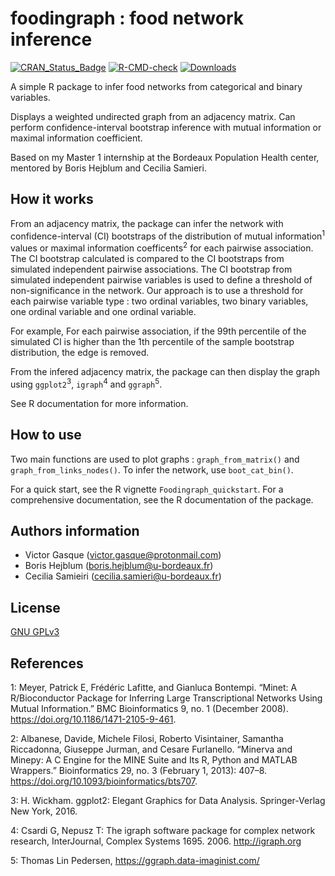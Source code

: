 # foodingraph : food network inference

<!-- badges: start -->
[![CRAN_Status_Badge](http://www.r-pkg.org/badges/version/foodingraph)](https://cran.r-project.org/package=foodingraph)
[![R-CMD-check](https://github.com/borishejblum/foodingraph/workflows/R-CMD-check/badge.svg)](https://github.com/borishejblum/foodingraph/actions)
[![Downloads](https://cranlogs.r-pkg.org/badges/foodingraph?color=blue)](https://www.r-pkg.org/pkg/foodingraph)
<!-- badges: end -->

A simple R package to infer food networks from categorical and binary variables.

Displays a weighted undirected graph from an adjacency matrix.
Can perform confidence-interval bootstrap inference with
mutual information or maximal information coefficient.

Based on my Master 1 internship at the Bordeaux Population Health center,
mentored by Boris Hejblum and Cecilia Samieri.

## How it works

From an adjacency matrix, the package can infer the network with confidence-interval (CI) bootstraps of the distribution of mutual information<sup>1</sup> values or maximal information coefficents<sup>2</sup> for each pairwise association.
The CI bootstrap calculated is compared to the CI bootstraps from simulated independent pairwise associations.
The CI bootstrap from simulated independent pairwise variables is used to define a threshold of non-significance in the network. Our approach is to use a threshold for each pairwise variable type : two ordinal variables, two binary variables, one ordinal variable and one ordinal variable.

For example, For each pairwise association, if the 99th percentile of the simulated CI is higher than the 1th percentile of the sample bootstrap distribution, the edge is removed.

From the infered adjacency matrix, the package can then display the graph using `ggplot2`<sup>3</sup>, `igraph`<sup>4</sup> and `ggraph`<sup>5</sup>.

See R documentation for more information.

## How to use

Two main functions are used to plot graphs : `graph_from_matrix()` and `graph_from_links_nodes()`.
To infer the network, use `boot_cat_bin()`.

For a quick start, see the R vignette `Foodingraph_quickstart`.
For a comprehensive documentation, see the R documentation of the package.

## Authors information

- Victor Gasque (victor.gasque@protonmail.com)
- Boris Hejblum (boris.hejblum@u-bordeaux.fr)
- Cecilia Samieiri (cecilia.samieri@u-bordeaux.fr)

## License

[GNU GPLv3](https://choosealicense.com/licenses/gpl-3.0/)

## References

1: Meyer, Patrick E, Frédéric Lafitte, and Gianluca Bontempi. “Minet: A R/Bioconductor Package for Inferring Large Transcriptional Networks Using Mutual Information.” BMC Bioinformatics 9, no. 1 (December 2008). https://doi.org/10.1186/1471-2105-9-461.

2: Albanese, Davide, Michele Filosi, Roberto Visintainer, Samantha Riccadonna, Giuseppe Jurman, and Cesare Furlanello. “Minerva and Minepy: A C Engine for the MINE Suite and Its R, Python and MATLAB Wrappers.” Bioinformatics 29, no. 3 (February 1, 2013): 407–8. https://doi.org/10.1093/bioinformatics/bts707.

3: H. Wickham. ggplot2: Elegant Graphics for Data Analysis. Springer-Verlag New York, 2016.

4: Csardi G, Nepusz T: The igraph software package for complex network research, InterJournal, Complex Systems 1695. 2006. http://igraph.org

5: Thomas Lin Pedersen, https://ggraph.data-imaginist.com/
